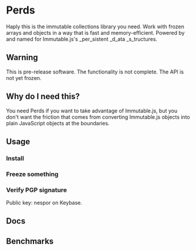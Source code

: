 # Perds

Haply this is the immutable collections library you need. Work with frozen arrays and objects in a way that is fast and memory-efficient. Powered by and named for Immutable.js's _per_sistent _d_ata _s_tructures.

## Warning

This is pre-release software. The functionality is not complete. The API is not yet frozen.

## Why do I need this?

You need Perds if you want to take advantage of Immutable.js, but you don't want the friction that comes from converting Immutable.js objects into plain JavaScript objects at the boundaries.

## Usage

### Install

### Freeze something

### Verify PGP signature

Public key: nespor on Keybase.

## Docs

## Benchmarks

